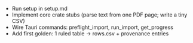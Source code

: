 - Run setup in setup.md
- Implement core crate stubs (parse text from one PDF page; write a tiny CSV)
- Wire Tauri commands: preflight_import, run_import, get_progress
- Add first golden: 1 ruled table -> rows.csv + provenance entries

